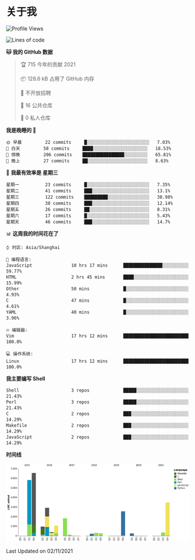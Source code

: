 # 关于我

<!--START_SECTION:waka-->
![Profile Views](http://img.shields.io/badge/%E4%B8%AA%E4%BA%BA%E5%B0%81%E9%9D%A2%E8%A7%82%E7%9C%8B%E6%AC%A1%E6%95%B0-99-blue)

![Lines of code](https://img.shields.io/badge/%E4%BB%8E%E3%80%8C%E4%BD%A0%E5%A5%BD%E4%B8%96%E7%95%8C%E3%80%8D%E6%88%91%E5%B7%B2%E7%BB%8F%E5%86%99%E4%BA%86-27128%20%E8%A1%8C%E4%BB%A3%E7%A0%81-blue)

**🐱 我的 GitHub 数据** 

> 🏆 715 今年的贡献 2021
 > 
> 📦 128.6 kB 占用了 GitHub 内存 
 > 
> 🚫 不开放招聘
 > 
> 📜 16 公共仓库 
 > 
> 🔑 0 私人仓库  
 > 
**我是晚睡的 🦉** 

```text
🌞 早晨         22 commits     █░░░░░░░░░░░░░░░░░░░░░░░░   7.03% 
🌆 白天         58 commits     ████░░░░░░░░░░░░░░░░░░░░░   18.53% 
🌃 傍晚         206 commits    ████████████████░░░░░░░░░   65.81% 
🌙 晚上         27 commits     ██░░░░░░░░░░░░░░░░░░░░░░░   8.63%

```
📅 **我最有效率是 星期三** 

```text
星期一          23 commits     █░░░░░░░░░░░░░░░░░░░░░░░░   7.35% 
星期二          41 commits     ███░░░░░░░░░░░░░░░░░░░░░░   13.1% 
星期三          122 commits    █████████░░░░░░░░░░░░░░░░   38.98% 
星期四          38 commits     ███░░░░░░░░░░░░░░░░░░░░░░   12.14% 
星期五          26 commits     ██░░░░░░░░░░░░░░░░░░░░░░░   8.31% 
星期六          17 commits     █░░░░░░░░░░░░░░░░░░░░░░░░   5.43% 
星期天          46 commits     ███░░░░░░░░░░░░░░░░░░░░░░   14.7%

```


📊 **这周我的时间花在了** 

```text
⌚︎ 时区: Asia/Shanghai

💬 编程语言: 
JavaScript               10 hrs 17 mins      ███████████████░░░░░░░░░░   59.77% 
HTML                     2 hrs 45 mins       ████░░░░░░░░░░░░░░░░░░░░░   15.99% 
Other                    50 mins             █░░░░░░░░░░░░░░░░░░░░░░░░   4.93% 
C                        47 mins             █░░░░░░░░░░░░░░░░░░░░░░░░   4.61% 
YAML                     40 mins             █░░░░░░░░░░░░░░░░░░░░░░░░   3.96%

🔥 编辑器: 
Vim                      17 hrs 12 mins      █████████████████████████   100.0%

💻 操作系统: 
Linux                    17 hrs 12 mins      █████████████████████████   100.0%

```

**我主要编写 Shell** 

```text
Shell                    3 repos             █████░░░░░░░░░░░░░░░░░░░░   21.43% 
Perl                     3 repos             █████░░░░░░░░░░░░░░░░░░░░   21.43% 
C                        2 repos             ███░░░░░░░░░░░░░░░░░░░░░░   14.29% 
Makefile                 2 repos             ███░░░░░░░░░░░░░░░░░░░░░░   14.29% 
JavaScript               2 repos             ███░░░░░░░░░░░░░░░░░░░░░░   14.29%

```


**时间线**

![Chart not found](https://raw.githubusercontent.com/Arondight/Arondight/master/charts/bar_graph.png) 


 Last Updated on 02/11/2021
<!--END_SECTION:waka-->
